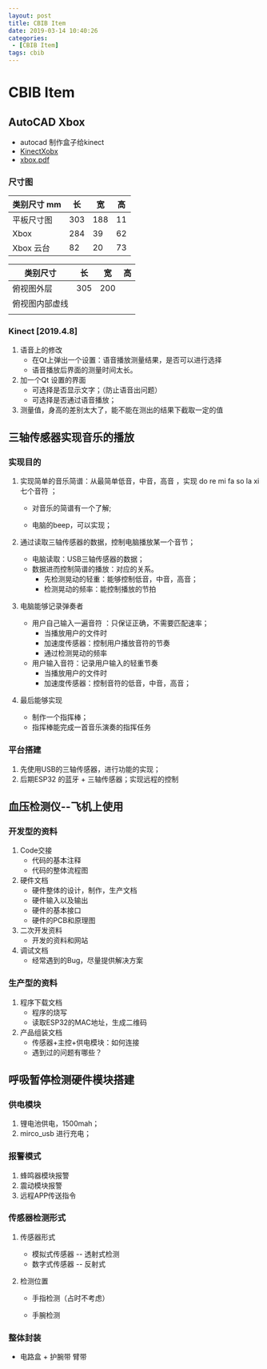 ```yaml
---
layout: post
title: CBIB Item
date: 2019-03-14 10:40:26
categories: 
 - [CBIB Item]
tags: cbib
---
```




# CBIB Item

## AutoCAD Xbox

+ autocad 制作盒子给kinect
+ [KinectXobx](/document/cad/KinectXbox.dwg)
+ [xbox.pdf](/document/cad/xbox.pdf)

### 尺寸图

| 类别尺寸 mm | 长   | 宽   | 高   |
| ----------- | ---- | ---- | ---- |
| 平板尺寸图  | 303  | 188  | 11   |
| Xbox        | 284  | 39   | 62   |
| Xbox 云台   | 82   | 20   | 73   |

| 类别尺寸       | 长   | 宽   | 高   |
| -------------- | ---- | ---- | ---- |
| 俯视图外层     | 305  | 200  |      |
| 俯视图内部虚线 |      |      |      |
|                |      |      |      |

### Kinect [2019.4.8]

1. 语音上的修改
   + 在Qt上弹出一个设置：语音播放测量结果，是否可以进行选择
   + 语音播放后界面的测量时间太长。
2. 加一个Qt 设置的界面
   + 可选择是否显示文字；（防止语音出问题）
   + 可选择是否通过语音播放；
3. 测量值，身高的差别太大了，能不能在测出的结果下截取一定的值



## 三轴传感器实现音乐的播放

### 实现目的

1. 实现简单的音乐简谱：从最简单低音，中音，高音 ，实现   do re mi fa so la xi 七个音符 ；

   + 对音乐的简谱有一个了解;

   + 电脑的beep，可以实现；

2. 通过读取三轴传感器的数据，控制电脑播放某一个音节；

   + 电脑读取：USB三轴传感器的数据；
   + 数据进而控制简谱的播放：对应的关系。
     + 先检测晃动的轻重：能够控制低音，中音，高音；
     + 检测晃动的频率：能控制播放的节拍

3. 电脑能够记录弹奏者

   + 用户自己输入一遍音符 ：只保证正确，不需要匹配速率；
     + 当播放用户的文件时
     + 加速度传感器：控制用户播放音符的节奏
     + 通过检测晃动的频率
   + 用户输入音符：记录用户输入的轻重节奏
     + 当播放用户的文件时
     + 加速度传感器：控制音符的低音，中音，高音；

4. 最后能够实现

   + 制作一个指挥棒；
   + 指挥棒能完成一首音乐演奏的指挥任务

### 平台搭建

1. 先使用USB的三轴传感器，进行功能的实现；
2. 后期ESP32 的蓝牙 + 三轴传感器；实现远程的控制

## 血压检测仪--飞机上使用

### 开发型的资料

1. Code交接
   + 代码的基本注释
   + 代码的整体流程图
2. 硬件文档
   + 硬件整体的设计，制作，生产文档
   + 硬件输入以及输出
   + 硬件的基本接口
   + 硬件的PCB和原理图
3. 二次开发资料
   + 开发的资料和网站
4. 调试文档
   + 经常遇到的Bug，尽量提供解决方案

### 生产型的资料

1. 程序下载文档
   + 程序的烧写
   + 读取ESP32的MAC地址，生成二维码
2. 产品组装文档
   + 传感器+主控+供电模块：如何连接
   + 遇到过的问题有哪些？

## 呼吸暂停检测硬件模块搭建

### 供电模块

1. 锂电池供电，1500mah；
2. mirco_usb 进行充电；

### 报警模式

1. 蜂鸣器模块报警
2. 震动模块报警
3. 远程APP传送指令

### 传感器检测形式

1. 传感器形式

   + 模拟式传感器 -- 透射式检测
   + 数字式传感器 -- 反射式 

2. 检测位置

   + 手指检测（占时不考虑）

   + 手腕检测

### 整体封装

+ 电路盒 + 护腕带 臂带